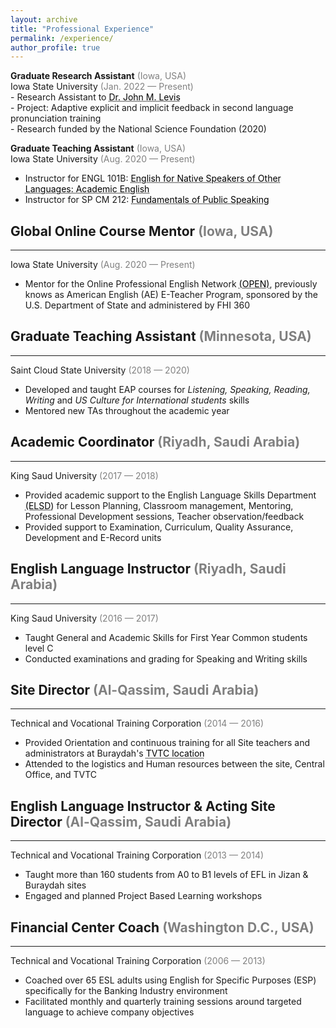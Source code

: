 ```yaml
---
layout: archive
title: "Professional Experience"
permalink: /experience/
author_profile: true
---
```


**Graduate Research Assistant** <span style="color:grey">(Iowa, USA)</span><br/>
Iowa State University <span style="color:grey">(Jan. 2022 — Present)</span><br/>
    - Research Assistant to <a href="https://faculty.sites.iastate.edu/jlevis/" target="_blank" style="color: black; text-decoration: underline;text-decoration-style: dotted;">Dr. John M. Levis</a><br/>
    - Project: Adaptive explicit and implicit feedback in second language pronunciation training<br/>
    - Research funded by the National Science Foundation (2020)<br/>

**Graduate Teaching Assistant** <span style="color:grey">(Iowa, USA)</span><br/>
Iowa State University <span style="color:grey">(Aug. 2020 — Present)</span><br/>
+ Instructor for ENGL 101B: <a href="https://apling.engl.iastate.edu/esl-courses/" target="_blank" style="color: black; text-decoration: underline;text-decoration-style: dotted;">English for Native Speakers of Other Languages: Academic English</a>
+ Instructor for SP CM 212: <a href="https://engl.iastate.edu/course-descriptions/" target="_blank" style="color: black; text-decoration: underline;text-decoration-style: dotted;">Fundamentals of Public Speaking</a>

## Global Online Course Mentor <span style="color:grey">(Iowa, USA)</span><br/>
-------------------------------------------------------------------
Iowa State University <span style="color:grey">(Aug. 2020 — Present)</span><br/>
+ Mentor for the Online Professional English Network <a href="https://www.openenglishprograms.org/dtawc" target="_blank" style="color: black; text-decoration: underline;text-decoration-style: dotted;">(OPEN)</a>, previously knows as American English (AE) E-Teacher Program, sponsored by the U.S. Department of State and administered by FHI 360

## Graduate Teaching Assistant <span style="color:grey">(Minnesota, USA)</span>
-------------------------------------------------------------------
Saint Cloud State University <span style="color:grey">(2018 — 2020)</span>
+ Developed and taught EAP courses for _Listening, Speaking, Reading, Writing_ and _US Culture for International students_ skills
+ Mentored new TAs throughout the academic year

## Academic Coordinator <span style="color:grey">(Riyadh, Saudi Arabia)</span>
-------------------------------------------------------------------
King Saud University <span style="color:grey">(2017 — 2018)</span>
+ Provided academic support to the English Language Skills Department <a href="https://cfy.ksu.edu.sa/en/node/1393" target="_blank" style="color: black; text-decoration: underline;text-decoration-style: dotted;">(ELSD)</a> for Lesson Planning, Classroom management, Mentoring, Professional Development sessions, Teacher observation/feedback
+ Provided support to Examination, Curriculum, Quality Assurance, Development and E-Record units

## English Language Instructor <span style="color:grey">(Riyadh, Saudi Arabia)</span>
-------------------------------------------------------------------
King Saud University <span style="color:grey">(2016 — 2017)</span>
+ Taught General and Academic Skills for First Year Common students level C
+ Conducted examinations and grading for Speaking and Writing skills

## Site Director <span style="color:grey">(Al-Qassim, Saudi Arabia)</span>
-------------------------------------------------------------------
Technical and Vocational Training Corporation <span style="color:grey">(2014 — 2016)</span>
+ Provided Orientation and continuous training for all Site teachers and administrators at Buraydah's <a href="https://sites.google.com/a/interlink.edu/malanazi/home/ada-hyyte-altdryb-waladaryyn" target="_blank" style="color: black; text-decoration: underline;text-decoration-style: dotted;">TVTC location</a>
+ Attended to the logistics and Human resources between the site, Central Office, and TVTC

## English Language Instructor & Acting Site Director <span style="color:grey">(Al-Qassim, Saudi Arabia)</span>
-------------------------------------------------------------------
Technical and Vocational Training Corporation <span style="color:grey">(2013 — 2014)</span>
+ Taught more than 160 students from A0 to B1 levels of EFL in Jizan & Buraydah sites
+ Engaged and planned Project Based Learning workshops

## Financial Center Coach <span style="color:grey">(Washington D.C., USA)</span>
-------------------------------------------------------------------
Technical and Vocational Training Corporation <span style="color:grey">(2006 — 2013)</span>
+ Coached over 65 ESL adults using English for Specific Purposes (ESP) specifically for the Banking Industry environment
+ Facilitated monthly and quarterly training sessions around targeted language to achieve company objectives
